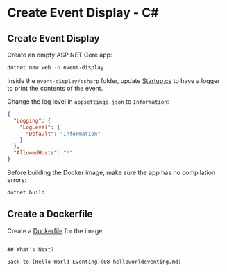 # Create Event Display - C#

## Create Event Display

Create an empty ASP.NET Core app:

```bash
dotnet new web -o event-display
```

Inside the `event-display/csharp` folder, update [Startup.cs](../eventing/event-display/csharp/Startup.cs) to have a logger to print the contents of the event. 

Change the log level in `appsettings.json` to `Information`:

```json
{
  "Logging": {
    "LogLevel": {
      "Default": "Information"
    }
  },
  "AllowedHosts": "*"
}
```

Before building the Docker image, make sure the app has no compilation errors:

```bash
dotnet build
```

## Create a Dockerfile

Create a [Dockerfile](../eventing/event-display/csharp/Dockerfile) for the image.
```

## What's Next?

Back to [Hello World Eventing](08-helloworldeventing.md)
